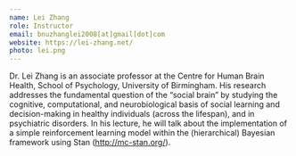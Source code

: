 ```yaml
---
name: Lei Zhang
role: Instructor
email: bnuzhanglei2008[at]gmail[dot]com
website: https://lei-zhang.net/
photo: lei.png
---
```

Dr. Lei Zhang is an associate professor at the Centre for Human Brain Health, School of Psychology, University of Birmingham. His research addresses the fundamental question of the “social brain” by studying the cognitive, computational, and neurobiological basis of social learning and decision-making in healthy individuals (across the lifespan), and in psychiatric disorders. In his lecture, he will talk about the implementation of a simple reinforcement learning model within the (hierarchical) Bayesian framework using Stan (http://mc-stan.org/). 

